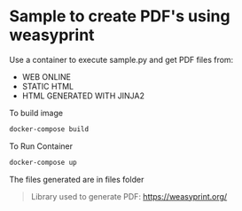 # Sample to create PDF's using weasyprint
Use a container to execute sample.py and get PDF files from:
- WEB ONLINE
- STATIC HTML
- HTML GENERATED WITH JINJA2

To build image
```sh
docker-compose build
```
To Run Container
```sh
docker-compose up 
```
The files generated are in files folder
> Library used to generate PDF: https://weasyprint.org/

